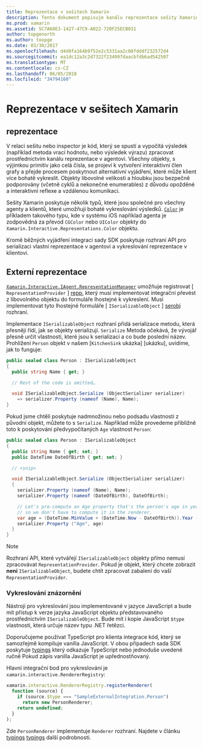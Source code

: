 ```yaml
---
title: Reprezentace v sešitech Xamarin
description: Tento dokument popisuje kanálu reprezentace sešity Xamarin, umožňující vykreslování bohaté výsledky pro jakýkoli kód, který vrátí hodnotu.
ms.prod: xamarin
ms.assetid: 5C7A60E3-1427-47C9-A022-720F25ECB031
author: topgenorth
ms.author: toopge
ms.date: 03/30/2017
ms.openlocfilehash: d4d8fa164b9f52e2c5331aa2c08fdddf232572d4
ms.sourcegitcommit: ea1dc12a3c2d7322f234997daacbfdb6ad542507
ms.translationtype: MT
ms.contentlocale: cs-CZ
ms.lasthandoff: 06/05/2018
ms.locfileid: "34794160"
---
```

# <a name="representations-in-xamarin-workbooks"></a>Reprezentace v sešitech Xamarin

## <a name="representations"></a>reprezentace

V relaci sešitu nebo inspector je kód, který se spustí a vypočítá výsledek (například metoda vrací hodnotu, nebo výsledek výrazu) zpracovat prostřednictvím kanálu reprezentace v agentovi. Všechny objekty, s výjimkou primitiv jako celá čísla, se projeví k vytvoření interaktivní člen grafy a přejde procesem poskytnout alternativní vyjádření, které může klient více bohatě vykreslit. Objekty libovolné velikosti a hloubku jsou bezpečně podporovány (včetně cyklů a nekonečné enumerables) z důvodu opožděné a interaktivní reflexe a vzdálenou komunikaci.

Sešity Xamarin poskytuje několik typů, které jsou společné pro všechny agenty a klientů, které umožňují bohaté vykreslování výsledků. [`Color`][xir-color] je příkladem takového typu, kde v systému iOS například agenta je zodpovědná za převod `CGColor` nebo `UIColor` objekty do `Xamarin.Interactive.Representations.Color` objektu.

Kromě běžných vyjádření integraci sady SDK poskytuje rozhraní API pro serializaci vlastní reprezentace v agentovi a vykreslování reprezentace v klientovi.

## <a name="external-representations"></a>Externí reprezentace

[`Xamarin.Interactive.IAgent.RepresentationManager`][repman] umožňuje registrovat [ `RepresentationProvider` ] [ repp], který musí implementovat integrační převést z libovolného objektu do formuláře lhostejné k vykreslení. Musí implementovat tyto lhostejné formuláře [ `ISerializableObject` ] [ serobj] rozhraní.

Implementace `ISerializableObject` rozhraní přidá serializace metodu, která přesněji řídí, jak se objekty serializují. `Serialize` Metoda očekává, že vývojář přesně určit vlastnosti, které jsou k serializaci a co bude poslední název. Prohlížení `Person` objekt v našem [`KitchenSink` ukázka] [ukázku], uvidíme, jak to funguje:

```csharp
public sealed class Person : ISerializableObject
{
  public string Name { get; }

  // Rest of the code is omitted…

  void ISerializableObject.Serialize (ObjectSerializer serializer)
    => serializer.Property (nameof (Name), Name);
}
```

Pokud jsme chtěli poskytuje nadmnožinou nebo podsadu vlastností z původní objekt, můžete to s `Serialize`. Například může provedeme přibližně toto k poskytování předvypočítaných `Age` vlastnost `Person`:

```csharp
public sealed class Person : ISerializableObject
{
  public string Name { get; set; }
  public DateTime DateOfBirth { get; set; }

  // <snip>

  void ISerializableObject.Serialize (ObjectSerializer serializer)
  {
    serializer.Property (nameof (Name), Name);
    serializer.Property (nameof (DateOfBirth), DateOfBirth);

    // Let's pre-compute an Age property that's the person's age in years,
    // so we don't have to compute it in the renderer.
    var age = (DateTime.MinValue + (DateTime.Now - DateOfBirth)).Year - 1;
    serializer.Property ("Age", age)
  }
}
```

> [!NOTE]
> Rozhraní API, které vytvářejí `ISerializableObject` objekty přímo nemusí zpracovávat `RepresentationProvider`. Pokud je objekt, který chcete zobrazit **není** `ISerializableObject`, budete chtít zpracovat zabalení do vaší `RepresentationProvider`.

### <a name="rendering-a-representation"></a>Vykreslování znázornění

Nástroji pro vykreslování jsou implementované v jazyce JavaScript a bude mít přístup k verze jazyka JavaScript objektu představovaného prostřednictvím `ISerializableObject`. Bude mít i kopie JavaScript `$type` vlastnosti, která určuje název typu .NET řetězci.

Doporučujeme používat TypeScript pro klienta integrace kód, který se samozřejmě kompiluje vanilla JavaScript. V obou případech sada SDK poskytuje [typings][typings] který odkazuje TypeScript nebo jednoduše uvedené ručně Pokud zápis vanilla JavaScript je upřednostňovaný.

Hlavní integrační bod pro vykreslování je `xamarin.interactive.RendererRegistry`:

```js
xamarin.interactive.RendererRegistry.registerRenderer(
  function (source) {
    if (source.$type === "SampleExternalIntegration.Person")
      return new PersonRenderer;
    return undefined;
  }
);
```

Zde `PersonRenderer` implementuje `Renderer` rozhraní. Najdete v článku [typings] [ typings] další podrobnosti.

[typings]: https://github.com/xamarin/Workbooks/blob/master/SDK/typings/xamarin-interactive.d.ts
[xir-color]: https://developer.xamarin.com/api/type/Xamarin.Interactive.Representations.Color/
[repman]: https://developer.xamarin.com/api/type/Xamarin.Interactive.Representations.IRepresentationManager/
[repp]: https://developer.xamarin.com/api/type/Xamarin.Interactive.Representations.RepresentationProvider/
[serobj]: https://developer.xamarin.com/api/type/Xamarin.Interactive.Serialization.ISerializableObject/
